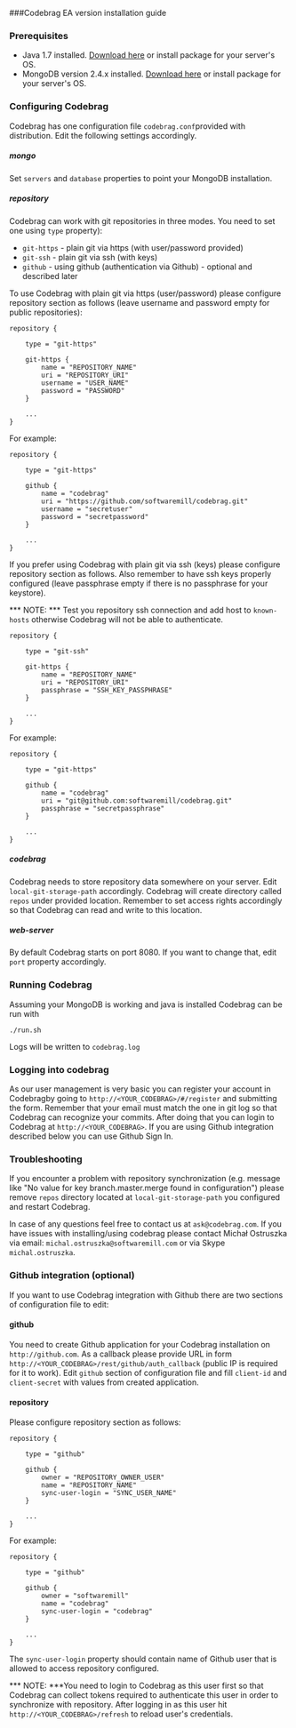 ###Codebrag EA version installation guide


### Prerequisites

* Java 1.7 installed. [Download here](http://www.oracle.com/technetwork/java/javase/downloads/jdk7-downloads-1880260.html) or install package for your server's OS.
* MongoDB version 2.4.x installed. [Download here](http://www.mongodb.org/downloads) or install package for your server's OS.

### Configuring Codebrag 

Codebrag has one configuration file `codebrag.conf`provided with distribution. Edit the following settings accordingly.

##### mongo

Set `servers` and `database` properties to point your MongoDB installation.

##### repository

Codebrag can work with git repositories in three modes. You need to set one using `type` property):

* `git-https` - plain git via https (with user/password provided)
* `git-ssh` - plain git via ssh (with keys)
* `github` - using github (authentication via Github) - optional and described later

To use Codebrag with plain git via https (user/password) please configure repository section as follows (leave username and password empty for public repositories):

	repository {
	    
	    type = "git-https"

	    git-https {
	        name = "REPOSITORY_NAME"
	        uri = "REPOSITORY_URI"
	        username = "USER_NAME"
	        password = "PASSWORD"
	    }
	    
	    ...
	}

For example: 

	repository {
	    
	    type = "git-https"

	    github {
	        name = "codebrag"
	        uri = "https://github.com/softwaremill/codebrag.git"
	        username = "secretuser"
	        password = "secretpassword"
	    }
	    
	    ...
	}

If you prefer using Codebrag with plain git via ssh (keys) please configure repository section as follows. Also remember to have ssh keys properly configured (leave passphrase empty if there is no passphrase for your keystore). 

*** NOTE: *** Test you repository ssh connection and add host to `known-hosts` otherwise Codebrag will not be able to authenticate. 

	repository {
	    
	    type = "git-ssh"

	    git-https {
	        name = "REPOSITORY_NAME"
	        uri = "REPOSITORY_URI"
	        passphrase = "SSH_KEY_PASSPHRASE"
	    }
	    
	    ...
	}

For example: 

	repository {
	    
	    type = "git-https"

	    github {
	        name = "codebrag"
	        uri = "git@github.com:softwaremill/codebrag.git"
	        passphrase = "secretpassphrase"
	    }
	    
	    ...
	}
	
##### codebrag

Codebrag needs to store repository data somewhere on your server. Edit `local-git-storage-path` accordingly. Codebrag will create directory called `repos` under provided location. Remember to set access rights accordingly so that Codebrag can read and write to this location.

##### web-server

By default Codebrag starts on port 8080. If you want to change that, edit `port` property accordingly.



### Running Codebrag

Assuming your MongoDB is working and java is installed Codebrag can be run with 

	./run.sh
	
Logs will be written to `codebrag.log`

### Logging into codebrag

As our user management is very basic you can register your account in Codebragby going to `http://<YOUR_CODEBRAG>/#/register` and submitting the form. Remember that your email must match the one in git log so that Codebrag can recognize your commits. After doing that you can login to Codebrag at `http://<YOUR_CODEBRAG>`. If you are using Github integration described below you can use Github Sign In.

### Troubleshooting

If you encounter a problem with repository synchronization (e.g. message like "No value for key branch.master.merge found in configuration") please remove `repos` directory located at `local-git-storage-path` you configured and restart Codebrag.

In case of any questions feel free to contact us at `ask@codebrag.com`.
If you have issues with installing/using codebrag please contact Michał Ostruszka via email: `michal.ostruszka@softwaremill.com` or via Skype `michal.ostruszka`.  


### Github integration (optional)

If you want to use Codebrag integration with Github there are two sections of configuration file to edit:

#### github 
You need to create Github application for your Codebrag installation on `http://github.com`. As a callback please provide URL in form `http://<YOUR_CODEBRAG>/rest/github/auth_callback` (public IP is required for it to work). Edit `github` section of configuration file and fill `client-id` and `client-secret` with values from created application.


#### repository 
Please configure repository section as follows:

	repository {
	    
	    type = "github"

	    github {
	        owner = "REPOSITORY_OWNER_USER"
	        name = "REPOSITORY_NAME"
	        sync-user-login = "SYNC_USER_NAME"
	    }
	    
	    ...
	}

For example: 

	repository {
	    
	    type = "github"

	    github {
	        owner = "softwaremill"
	        name = "codebrag"
	        sync-user-login = "codebrag"
	    }
	    
	    ...
	}
	
The `sync-user-login` property should contain name of Github user that is allowed to access repository configured.

*** NOTE: ***You need to login to Codebrag as this user first so that Codebrag can collect tokens required to authenticate this user in order to synchronize with repository. After logging in as this user hit `http://<YOUR_CODEBRAG>/refresh` to reload user's credentials. 






